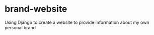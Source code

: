 # brand-website
Using Django to create a website to provide information about my own personal brand
